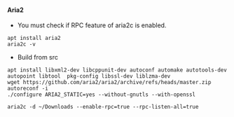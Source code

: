 #### Aria2
* You must check if RPC feature of aria2c is enabled. 
```
apt install aria2
aria2c -v 
```
* Build from src
```
apt install libxml2-dev libcppunit-dev autoconf automake autotools-dev autopoint libtool  pkg-config libssl-dev liblzma-dev
wget https://github.com/aria2/aria2/archive/refs/heads/master.zip
autoreconf -i
./configure ARIA2_STATIC=yes --without-gnutls --with-openssl
```
```
aria2c -d ~/Downloads --enable-rpc=true --rpc-listen-all=true
```
